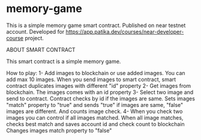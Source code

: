 # memory-game
This is a simple memory game smart contract. Published on near testnet account. Developed for https://app.patika.dev/courses/near-developer-course project.

ABOUT SMART CONTRACT 

This smart contract is a simple memory game.

How to play:
  1- Add images to blockchain or use added images. You can add max 10 images. 
    When you send images to smart contract, smart contract duplicates images with different "id" property
  2- Get images from blockchain. The images comes with an id property
  3- Select two image and send to contract. Contract checks by id if the images are same. Sets images "match" property to "true" and sends "true" if images are same,      "false" images are different. And counts image check.
  4- When you check two images you can control if all images matched. When all image matches, checks best match and saves account id and check count to blockchain
  Changes images match property to "false"
  
